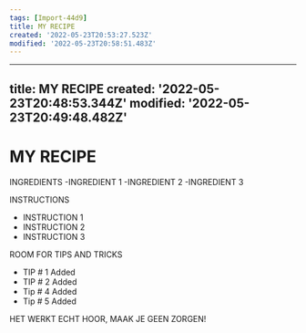 ```yaml
---
tags: [Import-44d9]
title: MY RECIPE
created: '2022-05-23T20:53:27.523Z'
modified: '2022-05-23T20:58:51.483Z'
---
```


---
title: MY RECIPE
created: '2022-05-23T20:48:53.344Z'
modified: '2022-05-23T20:49:48.482Z'
---

# MY RECIPE

INGREDIENTS
-INGREDIENT 1
-INGREDIENT 2
-INGREDIENT 3

INSTRUCTIONS
- INSTRUCTION 1
- INSTRUCTION 2
- INSTRUCTION 3

ROOM FOR TIPS AND TRICKS
- TIP # 1 Added
- TIP # 2 Added
- Tip # 4 Added
- Tip # 5 Added

HET WERKT ECHT HOOR, MAAK JE GEEN ZORGEN!
